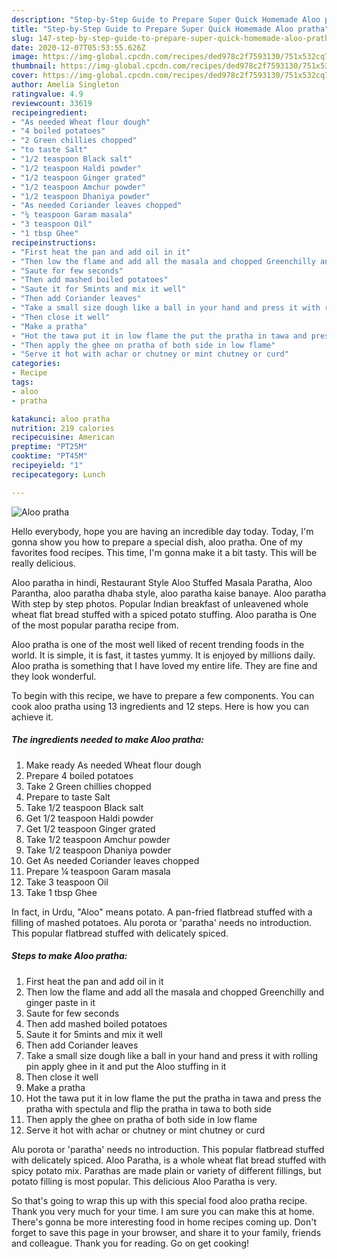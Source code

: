 ```yaml
---
description: "Step-by-Step Guide to Prepare Super Quick Homemade Aloo pratha"
title: "Step-by-Step Guide to Prepare Super Quick Homemade Aloo pratha"
slug: 147-step-by-step-guide-to-prepare-super-quick-homemade-aloo-pratha
date: 2020-12-07T05:53:55.626Z
image: https://img-global.cpcdn.com/recipes/ded978c2f7593130/751x532cq70/aloo-pratha-recipe-main-photo.jpg
thumbnail: https://img-global.cpcdn.com/recipes/ded978c2f7593130/751x532cq70/aloo-pratha-recipe-main-photo.jpg
cover: https://img-global.cpcdn.com/recipes/ded978c2f7593130/751x532cq70/aloo-pratha-recipe-main-photo.jpg
author: Amelia Singleton
ratingvalue: 4.9
reviewcount: 33619
recipeingredient:
- "As needed Wheat flour dough"
- "4 boiled potatoes"
- "2 Green chillies chopped"
- "to taste Salt"
- "1/2 teaspoon Black salt"
- "1/2 teaspoon Haldi powder"
- "1/2 teaspoon Ginger grated"
- "1/2 teaspoon Amchur powder"
- "1/2 teaspoon Dhaniya powder"
- "As needed Coriander leaves chopped"
- "¼ teaspoon Garam masala"
- "3 teaspoon Oil"
- "1 tbsp Ghee"
recipeinstructions:
- "First heat the pan and add oil in it"
- "Then low the flame and add all the masala and chopped Greenchilly and ginger paste in it"
- "Saute for few seconds"
- "Then add mashed boiled potatoes"
- "Saute it for 5mints and mix it well"
- "Then add Coriander leaves"
- "Take a small size dough like a ball in your hand and press it with rolling pin apply ghee in it and put the Aloo stuffing in it"
- "Then close it well"
- "Make a pratha"
- "Hot the tawa put it in low flame the put the pratha in tawa and press the pratha with spectula and flip the pratha in tawa to both side"
- "Then apply the ghee on pratha of both side in low flame"
- "Serve it hot with achar or chutney or mint chutney or curd"
categories:
- Recipe
tags:
- aloo
- pratha

katakunci: aloo pratha 
nutrition: 219 calories
recipecuisine: American
preptime: "PT25M"
cooktime: "PT45M"
recipeyield: "1"
recipecategory: Lunch

---
```



![Aloo pratha](https://img-global.cpcdn.com/recipes/ded978c2f7593130/751x532cq70/aloo-pratha-recipe-main-photo.jpg)

Hello everybody, hope you are having an incredible day today. Today, I'm gonna show you how to prepare a special dish, aloo pratha. One of my favorites food recipes. This time, I'm gonna make it a bit tasty. This will be really delicious.

Aloo paratha in hindi, Restaurant Style Aloo Stuffed Masala Paratha, Aloo Parantha, aloo paratha dhaba style, aloo paratha kaise banaye. Aloo paratha With step by step photos. Popular Indian breakfast of unleavened whole wheat flat bread stuffed with a spiced potato stuffing. Aloo paratha is One of the most popular paratha recipe from.

Aloo pratha is one of the most well liked of recent trending foods in the world. It is simple, it is fast, it tastes yummy. It is enjoyed by millions daily. Aloo pratha is something that I have loved my entire life. They are fine and they look wonderful.


To begin with this recipe, we have to prepare a few components. You can cook aloo pratha using 13 ingredients and 12 steps. Here is how you can achieve it.

<!--inarticleads1-->

##### The ingredients needed to make Aloo pratha:

1. Make ready As needed Wheat flour dough
1. Prepare 4 boiled potatoes
1. Take 2 Green chillies chopped
1. Prepare to taste Salt
1. Take 1/2 teaspoon Black salt
1. Get 1/2 teaspoon Haldi powder
1. Get 1/2 teaspoon Ginger grated
1. Take 1/2 teaspoon Amchur powder
1. Take 1/2 teaspoon Dhaniya powder
1. Get As needed Coriander leaves chopped
1. Prepare ¼ teaspoon Garam masala
1. Take 3 teaspoon Oil
1. Take 1 tbsp Ghee


In fact, in Urdu, &#34;Aloo&#34; means potato. A pan-fried flatbread stuffed with a filling of mashed potatoes. Alu porota or &#39;paratha&#39; needs no introduction. This popular flatbread stuffed with delicately spiced. 

<!--inarticleads2-->

##### Steps to make Aloo pratha:

1. First heat the pan and add oil in it
1. Then low the flame and add all the masala and chopped Greenchilly and ginger paste in it
1. Saute for few seconds
1. Then add mashed boiled potatoes
1. Saute it for 5mints and mix it well
1. Then add Coriander leaves
1. Take a small size dough like a ball in your hand and press it with rolling pin apply ghee in it and put the Aloo stuffing in it
1. Then close it well
1. Make a pratha
1. Hot the tawa put it in low flame the put the pratha in tawa and press the pratha with spectula and flip the pratha in tawa to both side
1. Then apply the ghee on pratha of both side in low flame
1. Serve it hot with achar or chutney or mint chutney or curd


Alu porota or &#39;paratha&#39; needs no introduction. This popular flatbread stuffed with delicately spiced. Aloo Paratha, is a whole wheat flat bread stuffed with spicy potato mix. Parathas are made plain or variety of different fillings, but potato filling is most popular. This delicious Aloo Paratha is very. 

So that's going to wrap this up with this special food aloo pratha recipe. Thank you very much for your time. I am sure you can make this at home. There's gonna be more interesting food in home recipes coming up. Don't forget to save this page in your browser, and share it to your family, friends and colleague. Thank you for reading. Go on get cooking!
